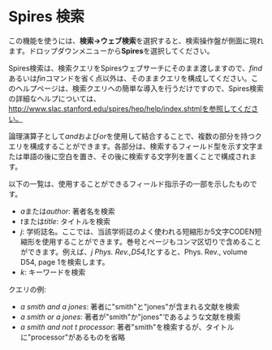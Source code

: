 # Spires 検索

この機能を使うには、**検索→ウェブ検索**を選択すると、検索操作盤が側面に現れます。ドロップダウンメニューから**Spires**を選択してください。

Spires検索は、検索クエリをSpiresウェブサーチにそのまま渡しますので、*find*あるいは*fin*コマンドを省く点以外は、そのままクエリを構成してください。このヘルプページは、検索クエリへの簡単な導入を行うだけですので、Spires検索の詳細なヘルプについては、http://www.slac.stanford.edu/spires/hep/help/index.shtmlを参照してください。

論理演算子として*and*および*or*を使用して結合することで、複数の部分を持つクエリを構成することができます。各部分は、検索するフィールド型を示す文字または単語の後に空白を置き、その後に検索する文字列を置くことで構成されます。

以下の一覧は、使用することができるフィールド指示子の一部を示したものです。

-   *a*または*author*: 著者名を検索
-   *t*または*title*: タイトルを検索
-   *j*: 学術誌名。ここでは、当該学術誌のよく使われる短縮形か5文字CODEN短縮形を使用することができます。巻号とページもコンマ区切りで含めることができます。例えば、*j Phys. Rev.,D54,1*とすると、Phys. Rev., volume D54, page 1を検索します。
-   *k*: キーワードを検索

クエリの例:

-   *a smith and a jones*: 著者に"smith"と"jones"が含まれる文献を検索
-   *a smith or a jones*: 著者が"smith"か"jones"であるような文献を検索
-   *a smith and not t processor*: 著者"smith"を検索するが、タイトルに"processor"があるものを省略

